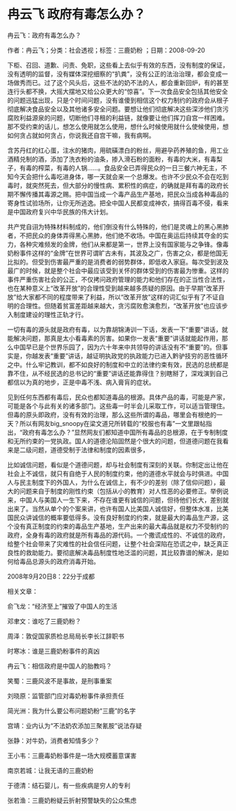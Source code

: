 # 冉云飞  政府有毒怎么办？    
    
冉云飞：政府有毒怎么办？    
作者：冉云飞；分类：社会透视；标签：三鹿奶粉 ；日期：2008-09-20    
下柜、召回、道歉、问责、免职，这些看上去似乎有效的东西，没有制度的保证，没有透明的监督，没有媒体深挖细察的“扒粪”，没有公正的法治治理，都会变成一场做秀而已。过了这个风头后，这些不法的奶不法的人，都会重新回炉，有的甚至连行头都不换，大摇大摆地又给公众更大的“惊喜”。下一次食品安全包括其他安全的问题迅猛出现，只是个时间问题，没有谁傻到相信这个权力制约的政府会从根子彻底解决食品安全以及其他诸多安全问题。要想让他们彻底解决这些深涉他们贪污腐败利益源泉的问题，切断他们寻租的利益链，就像要让他们挥刀自宫一样困难。那不受约束的话儿，想怎么使用就怎么使用，想什么时候使用就什么使候使用，想如何贪占就如何贪占，你说我还自宫干嘛，我有病啊。    
含苏丹红的红心蛋，注水的猪肉，用硫磺漂白的粉丝，用避孕药养殖的鱼，用工业酒精兑制的酒，添加了洗衣粉的油条，掺入滑石粉的面粉，有毒的大米，有毒梨子，有毒的榨菜，有毒的人锅……。食品安全已弄得民众的一日三餐六神无主，不知今天会把什么毒吃进身体，哪一天就会来一个总爆发。也许不少民众不会在吃到毒时，就突然死去，但大部分的慢性病、累积性的病症，的确就是拜有毒的政府长期不懈传播其毒源之赐。把中国当成一个毒产品生产基地，把民众当成各种毒品的寄身性试验场所，让你无所逃逸。把全中国人民都变成神农，搞得百毒不侵，看来是中国政府复兴中华民族的伟大计划。    
共产党自诩为特殊材料制成的，他们倒没有什么特殊的，他们是灵魂上的黑心黑肺者，不把民众的身体弄得黑心黑肺，他们绝不收场。中国在奥运后持续其夺金的实力，各种灾难频发的金牌，他们从来都是第一，世界上没有国家能与之争锋。像毒奶粉事件这样的“金牌”在世界可谓旷古未有，其波及之广，伤害之众，都是他国无比拟的。但受到伤害最严重的是消费者的弱势群体，即低收入家庭。每次受到波及最广的时候，就是整个社会中最应该受到关怀的群体受到的伤害最为惨重。这样的事件严重伤害社会的公正，不仅拷问政府管理的能力和他们存在的正当性合法性，也在某种意义上“改革开放”的合理性受到越来越多质疑的原因。由于早期“改革开放”给大家都不同的程度带来了利益，所以“改革开放”这样的词汇似乎有了不证自明的合理性。但随着贫富差距越来越大，贪污腐败愈演愈烈，“改革开放”也应该步入制度建设的理性正轨才行。    
一切有毒的源头就是政府有毒，以为靠胡锦涛训一下话，发表一下“重要”讲话，就能解决问题，那真是太小看毒素的厉害。如果你一发表“重要”讲话就能起作用，那么中国早已是个世界乐园了，因为六十年来中共领导的讲话没有不“重要”的。但事实是，你越发表“重要”讲话，越证明执政党的执政能力已进入黔驴技穷的恶性循环之中。什么牢记教训，都不如良好的制度和中立的法律约束有效，民选的总统都是靠不住，从不经民选的总书记的“重要”讲话还能靠得住？别瞎掰了，深戏演到自己都信以为真的地步，正是中毒不浅、病入膏肓的症状。    
见到任何东西都有毒后，民众也都知道毒品的根源。具体产品的毒，可能是产家，可能是各个与此有关的诸多部门。这些毒一时半会儿采取工作，可以适当管理住。但毒的原头即政府，没有有效的治理，那么这些所谓的毒品，哪里会有根绝的一天？所以有网友big_snoopy在梁文道兄所转载的“校服也有毒”一文里跟帖指出，“政府有毒怎么办？”显然网友们都知道中国所有毒品的总根源，在于专制制度和无所约束的一党执政。国人的道德沦陷固然是个很大的问题，但道德问题在我看来是二级问题，道德受制于法律和制度的因素很多，    
比如诚信问题，看似是个道德问题，却与社会制度有深刻的关联。你制定出让他在社会上不诚信，就只有自绝于人民的制度约束，他的道德水平就会与时俱进。中国人与民主制度下的外国人，为什么在诚信上，有不少的差别（除了信仰问题），最大的问题来自于制度的刚性约束（包括从小的教育）对人性恶的必要修正。举例说来，中国人与美国人一生下来，不存在谁更有诚信的问题，但待他们长大，差别就出来了。当然从单个的个案来讲，也许有国人比美国人诚信好，但整体水准，比美国民众讲诚信的概率要低得多。没有良好制度的约束，就是最大的毒品生产源，这个没有真正制度的约束的毒品生产基地，生产出来的最大毒品就是权力不受制约的政府，全身有毒的政府就是所有毒品的源代码。一个撒谎成性的、不诚信的政府，给整个社会带来了灾难性的社会信任问题，让整个社会深陷在恐谎之中，缺乏真正良性的救助能力。要彻底解决毒品制度性地泛滥的问题，其比较靠谱的解决，是如何给毒品总源头的政府消毒开始。    
2008年9月20日8：22分于成都    
    
相关文章：    
俞飞龙：“经济至上”摧毁了中国人的生活    
邓聿文：谁吃了三鹿奶粉？    
周泽：敦促国家质检总局局长李长江辞职书    
时寒冰：谁是三鹿奶粉事件的真凶    
冉云飞：相信政府是中国人的胎教吗？    
笑蜀：三鹿风波不是事故，是刑事重案    
刘晓原：监管部门应对毒奶粉事件承担责任    
简光洲：我为什么要公布问题奶粉“三鹿”的名字    
宫靖：业内认为“不法奶农添加三聚氰胺”说法存疑    
张静：对牛奶，消费者知情多少？    
王小韦：三鹿毒奶粉事件是一场大规模蓄意谋害    
南京若城：让我无语的三鹿奶粉    
于德清：结石婴儿，有一些疾病是穷人的专利    
张若渔：三鹿奶粉疑云折射预警缺失的公众焦虑